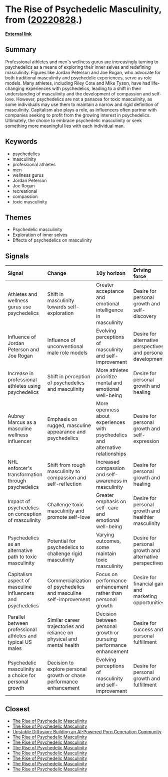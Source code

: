 # __The Rise of Psychedelic Masculinity__, from ([20220828](https://kghosh.substack.com/p/20220828).)

__[External link](https://psychedelicspotlight.com/do-you-even-trip-bro-on-psychedelic-masculinity/)__



## Summary

Professional athletes and men's wellness gurus are increasingly turning to psychedelics as a means of exploring their inner selves and redefining masculinity. Figures like Jordan Peterson and Joe Rogan, who advocate for both traditional masculinity and psychedelic experiences, serve as role models. Many athletes, including Riley Cote and Mike Tyson, have had life-changing experiences with psychedelics, leading to a shift in their understanding of masculinity and the development of compassion and self-love. However, psychedelics are not a panacea for toxic masculinity, as some individuals may use them to maintain a narrow and rigid definition of masculinity. Capitalism also plays a role, as influencers often partner with companies seeking to profit from the growing interest in psychedelics. Ultimately, the choice to embrace psychedelic masculinity or seek something more meaningful lies with each individual man.

## Keywords

* psychedelics
* masculinity
* professional athletes
* men
* wellness gurus
* Jordan Peterson
* Joe Rogan
* recreational
* compassion
* toxic masculinity

## Themes

* Psychedelic masculinity
* Exploration of inner selves
* Effects of psychedelics on masculinity

## Signals

| Signal                                                      | Change                                                                 | 10y horizon                                                                     | Driving force                                                |
|:------------------------------------------------------------|:-----------------------------------------------------------------------|:--------------------------------------------------------------------------------|:-------------------------------------------------------------|
| Athletes and wellness gurus use psychedelics                | Shift in masculinity towards self-exploration                          | Greater acceptance and emotional intelligence in masculinity                    | Desire for personal growth and self-discovery                |
| Influence of Jordan Peterson and Joe Rogan                  | Influence of unconventional male role models                           | Evolving perceptions of masculinity and self-improvement                        | Desire for alternative perspectives and personal development |
| Increase in professional athletes using psychedelics        | Shift in perception of psychedelics and masculinity                    | More athletes prioritize mental and emotional well-being                        | Desire for personal growth and healing                       |
| Aubrey Marcus as a masculine wellness influencer            | Emphasis on rugged, masculine appearance and psychedelics              | More openness about experiences with psychedelics and alternative relationships | Desire for personal growth and self-expression               |
| NHL enforcer's transformation through psychedelics          | Shift from rough masculinity to compassion and self-reflection         | Increased compassion and self-awareness in masculinity                          | Desire for personal growth and healing                       |
| Impact of psychedelics on conception of masculinity         | Challenge toxic masculinity and promote self-love                      | Greater emphasis on self-care and emotional well-being                          | Desire for personal growth and healthier masculinity         |
| Psychedelics as an alternative path to toxic masculinity    | Potential for psychedelics to challenge rigid masculinity              | Varying outcomes, some maintain toxic masculinity                               | Desire for personal growth and alternative perspectives      |
| Capitalism aspect of masculine influencers and psychedelics | Commercialization of psychedelics and masculine self-improvement       | Focus on performance enhancement rather than personal growth                    | Desire for financial gain and marketing opportunities        |
| Parallel between professional athletes and typical US males | Similar career trajectories and reliance on physical and mental health | Decision between personal growth or pursuing performance enhancement            | Desire for success and personal fulfillment                  |
| Psychedelic masculinity as a choice for personal growth     | Decision to explore personal growth or chase performance enhancement   | Evolving perceptions of masculinity and self-improvement                        | Desire for personal growth and fulfillment                   |

## Closest

* [The Rise of Psychedelic Masculinity](96831e5a59b49b51b8a5a00eee72e863)
* [The Rise of Psychedelic Masculinity](96831e5a59b49b51b8a5a00eee72e863)
* [Unstable Diffusion: Building an AI-Powered Porn Generation Community](12a56596b967f41841a5c1dfd6a78680)
* [The Rise of Psychedelic Masculinity](96831e5a59b49b51b8a5a00eee72e863)
* [The Rise of Psychedelic Masculinity](96831e5a59b49b51b8a5a00eee72e863)
* [The Rise of Psychedelic Masculinity](96831e5a59b49b51b8a5a00eee72e863)
* [The Rise of Psychedelic Masculinity](96831e5a59b49b51b8a5a00eee72e863)
* [The Rise of Psychedelic Masculinity](96831e5a59b49b51b8a5a00eee72e863)
* [The Rise of Psychedelic Masculinity](96831e5a59b49b51b8a5a00eee72e863)
* [The Rise of Psychedelic Masculinity](96831e5a59b49b51b8a5a00eee72e863)